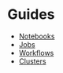 # Guides

- [Notebooks](/Notebooks.md)
- [Jobs](/Jobs.md)
- [Workflows](/Workflows.md)
- [Clusters](/Clusters.md)
